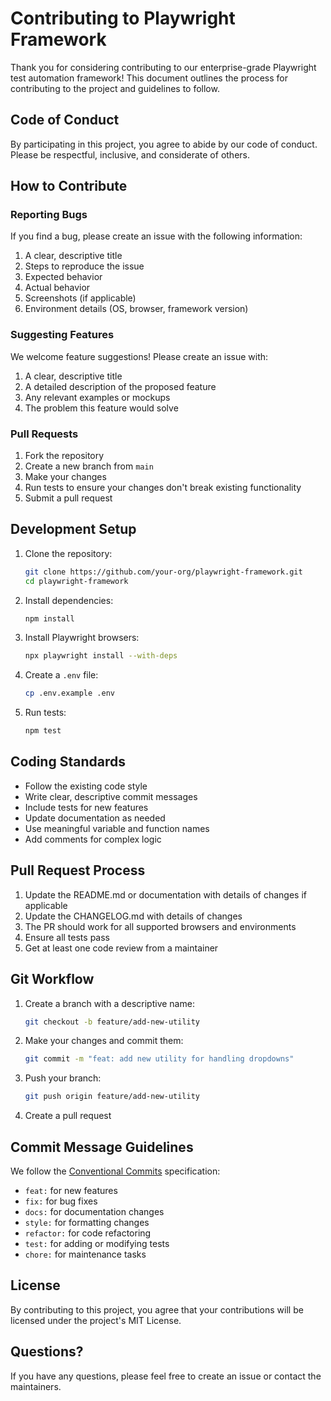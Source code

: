# Contributing to Playwright Framework

Thank you for considering contributing to our enterprise-grade Playwright test automation framework! This document outlines the process for contributing to the project and guidelines to follow.

## Code of Conduct

By participating in this project, you agree to abide by our code of conduct. Please be respectful, inclusive, and considerate of others.

## How to Contribute

### Reporting Bugs

If you find a bug, please create an issue with the following information:

1. A clear, descriptive title
2. Steps to reproduce the issue
3. Expected behavior
4. Actual behavior
5. Screenshots (if applicable)
6. Environment details (OS, browser, framework version)

### Suggesting Features

We welcome feature suggestions! Please create an issue with:

1. A clear, descriptive title
2. A detailed description of the proposed feature
3. Any relevant examples or mockups
4. The problem this feature would solve

### Pull Requests

1. Fork the repository
2. Create a new branch from `main`
3. Make your changes
4. Run tests to ensure your changes don't break existing functionality
5. Submit a pull request

## Development Setup

1. Clone the repository:

   ```bash
   git clone https://github.com/your-org/playwright-framework.git
   cd playwright-framework
   ```

2. Install dependencies:

   ```bash
   npm install
   ```

3. Install Playwright browsers:

   ```bash
   npx playwright install --with-deps
   ```

4. Create a `.env` file:

   ```bash
   cp .env.example .env
   ```

5. Run tests:
   ```bash
   npm test
   ```

## Coding Standards

- Follow the existing code style
- Write clear, descriptive commit messages
- Include tests for new features
- Update documentation as needed
- Use meaningful variable and function names
- Add comments for complex logic

## Pull Request Process

1. Update the README.md or documentation with details of changes if applicable
2. Update the CHANGELOG.md with details of changes
3. The PR should work for all supported browsers and environments
4. Ensure all tests pass
5. Get at least one code review from a maintainer

## Git Workflow

1. Create a branch with a descriptive name:

   ```bash
   git checkout -b feature/add-new-utility
   ```

2. Make your changes and commit them:

   ```bash
   git commit -m "feat: add new utility for handling dropdowns"
   ```

3. Push your branch:

   ```bash
   git push origin feature/add-new-utility
   ```

4. Create a pull request

## Commit Message Guidelines

We follow the [Conventional Commits](https://www.conventionalcommits.org/) specification:

- `feat:` for new features
- `fix:` for bug fixes
- `docs:` for documentation changes
- `style:` for formatting changes
- `refactor:` for code refactoring
- `test:` for adding or modifying tests
- `chore:` for maintenance tasks

## License

By contributing to this project, you agree that your contributions will be licensed under the project's MIT License.

## Questions?

If you have any questions, please feel free to create an issue or contact the maintainers.
